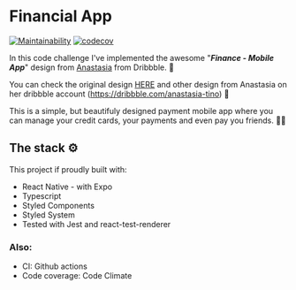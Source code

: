 # Financial App

[![Maintainability](https://api.codeclimate.com/v1/badges/d95f94181b193fb98758/maintainability)](https://codeclimate.com/github/Jeovania/finance-mobile-app/maintainability) [![codecov](https://codecov.io/gh/Jeovania/finance-mobile-app/branch/master/graph/badge.svg)](https://codecov.io/gh/Jeovania/finance-mobile-app)

In this code challenge I've implemented the awesome "**_Finance - Mobile App_**" design from [Anastasia](https://dribbble.com/anastasia-tino) from Dribbble. 🎉

You can check the original design [HERE](https://dribbble.com/shots/10810913-Finance-Mobile-App) and other design from Anastasia on her dribbble account (https://dribbble.com/anastasia-tino) 👀

This is a simple, but beautifuly designed payment mobile app where you can manage your credit cards, your payments and even pay you friends. 🤜🤛

## The stack ⚙️

This project if proudly built with:

- React Native - with Expo
- Typescript
- Styled Components
- Styled System
- Tested with Jest and react-test-renderer

### Also:

- CI: Github actions
- Code coverage: Code Climate
